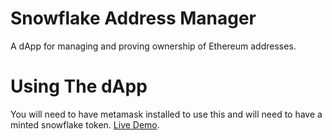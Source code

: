 # Snowflake Address Manager
A dApp for managing and proving ownership of Ethereum addresses.

# Using The dApp
You will need to have metamask installed to use this and will need to have a minted snowflake token. [Live Demo](https://snowflake-address-manager.firebaseapp.com/).
